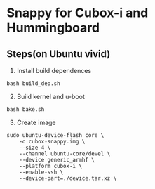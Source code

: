 # Snappy for Cubox-i and Hummingboard

## Steps(on Ubuntu vivid)

1. Install build dependences

```
bash build_dep.sh
```

2. Build kernel and u-boot

```
bash bake.sh
```

3. Create image

```
sudo ubuntu-device-flash core \
    -o cubox-snappy.img \
    --size 4 \
    --channel ubuntu-core/devel \
    --device generic_armhf \
    --platform cubox-i \
    --enable-ssh \
    --device-part=./device.tar.xz \
```
